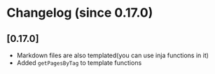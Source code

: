# Changelog (since 0.17.0)

## [0.17.0]

- Markdown files are also templated(you can use inja functions in it)
- Added `getPagesByTag` to template functions
